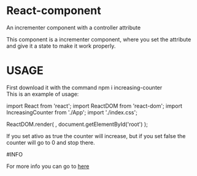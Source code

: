 # React-component
An incrementer component with a controller attribute

This component is a incrementer component, where you set the attribute and give it a state to make it work properly.
# USAGE
First download it with the command npm i increasing-counter <br />
This is an example of usage:

import React from 'react';
import ReactDOM from 'react-dom';
import IncreasingCounter from './App';
import './index.css';

ReactDOM.render(
  <IncreasingCounter ativo={true} valorInicial={1} />,
  document.getElementById('root')
);

If you set ativo as true the counter will increase, but if you set false the counter will go to 0 and stop there.

#INFO

For more info you can go to [here](https://www.npmjs.com/package/increasing-counter)
